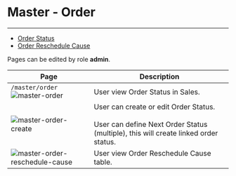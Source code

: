 # Master - Order

---

- [Order Status](#order-status-table)
- [Order Reschedule Cause](#order-reschedule-cause-table)

Pages can be edited by role **admin**.

| Page                                                                                                                                                               | Description                                                                                                                          |
| ------------------------------------------------------------------------------------------------------------------------------------------------------------------ | ------------------------------------------------------------------------------------------------------------------------------------ |
| <a name="order-status-table"></a>`/master/order`![master-order](/images/docs/Master/master-order.png 'Master Order')                                               | User view Order Status in Sales.                                                                                                     |
| ![master-order-create](/images/docs/Master/master-order-create.png 'Master Order Create')                                                                          | User can create or edit Order Status. <br/><br/> User can define Next Order Status (multiple), this will create linked order status. |
| <a name="order-reschedule-cause-table"></a>![master-order-reschedule-cause](/images/docs/Master/master-order-reschedule-cause.png 'Master Order Reschedule Cause') | User view Order Reschedule Cause table.                                                                                              |
